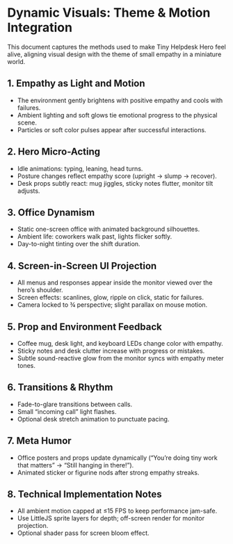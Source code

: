 # Dynamic Visuals: Theme & Motion Integration

This document captures the methods used to make Tiny Helpdesk Hero feel alive, aligning visual design with the theme of small empathy in a miniature world.

## 1. Empathy as Light and Motion
- The environment gently brightens with positive empathy and cools with failures.
- Ambient lighting and soft glows tie emotional progress to the physical scene.
- Particles or soft color pulses appear after successful interactions.

## 2. Hero Micro-Acting
- Idle animations: typing, leaning, head turns.
- Posture changes reflect empathy score (upright → slump → recover).
- Desk props subtly react: mug jiggles, sticky notes flutter, monitor tilt adjusts.

## 3. Office Dynamism
- Static one-screen office with animated background silhouettes.
- Ambient life: coworkers walk past, lights flicker softly.
- Day-to-night tinting over the shift duration.

## 4. Screen-in-Screen UI Projection
- All menus and responses appear inside the monitor viewed over the hero’s shoulder.
- Screen effects: scanlines, glow, ripple on click, static for failures.
- Camera locked to ¾ perspective; slight parallax on mouse motion.

## 5. Prop and Environment Feedback
- Coffee mug, desk light, and keyboard LEDs change color with empathy.
- Sticky notes and desk clutter increase with progress or mistakes.
- Subtle sound-reactive glow from the monitor syncs with empathy meter tones.

## 6. Transitions & Rhythm
- Fade-to-glare transitions between calls.
- Small “incoming call” light flashes.
- Optional desk stretch animation to punctuate pacing.

## 7. Meta Humor
- Office posters and props update dynamically (“You’re doing tiny work that matters” → “Still hanging in there!”).
- Animated sticker or figurine nods after strong empathy streaks.

## 8. Technical Implementation Notes
- All ambient motion capped at ≤15 FPS to keep performance jam-safe.
- Use LittleJS sprite layers for depth; off-screen render for monitor projection.
- Optional shader pass for screen bloom effect.
